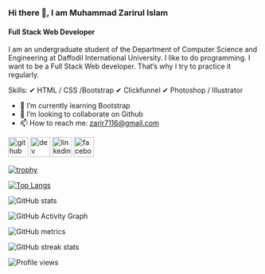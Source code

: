 ### Hi there 👋, I am Muhammad Zarirul Islam
#### Full Stack Web Developer
I am an undergraduate student of the Department of Computer Science and Engineering at Daffodil International University. I like to do programming. I want to be a Full Stack Web developer. That’s why I try to practice it regularly.

Skills: 
✔ HTML / CSS /Bootstrap
✔ Clickfunnel
✔ Photoshop / Illustrator

- 🌱 I’m currently learning Bootstrap 
- 👯 I’m looking to collaborate on Github 
- 📫 How to reach me: zarir7116@gmail.com 


[<img src='https://cdn.jsdelivr.net/npm/simple-icons@3.0.1/icons/github.svg' alt='github' height='40'>](https://github.com/ZarirulIslam)  [<img src='https://cdn.jsdelivr.net/npm/simple-icons@3.0.1/icons/dev-dot-to.svg' alt='dev' height='40'>](https://dev.to/ZarirulIslam)  [<img src='https://cdn.jsdelivr.net/npm/simple-icons@3.0.1/icons/linkedin.svg' alt='linkedin' height='40'>](https://www.linkedin.com/in/muhammad-zarirul-islam-4b4297180//)  [<img src='https://cdn.jsdelivr.net/npm/simple-icons@3.0.1/icons/facebook.svg' alt='facebook' height='40'>](https://www.facebook.com/mezarirul)  

[![trophy](https://github-profile-trophy.vercel.app/?username=ZarirulIslam)](https://github.com/ryo-ma/github-profile-trophy)

[![Top Langs](https://github-readme-stats.vercel.app/api/top-langs/?username=ZarirulIslam)](https://github.com/anuraghazra/github-readme-stats)

![GitHub stats](https://github-readme-stats.vercel.app/api?username=ZarirulIslam&show_icons=true)  

![GitHub Activity Graph](https://activity-graph.herokuapp.com/graph?username=ZarirulIslam)  

![GitHub metrics](https://metrics.lecoq.io/ZarirulIslam)  

![GitHub streak stats](https://github-readme-streak-stats.herokuapp.com/?user=ZarirulIslam)  

![Profile views](https://gpvc.arturio.dev/ZarirulIslam)  

